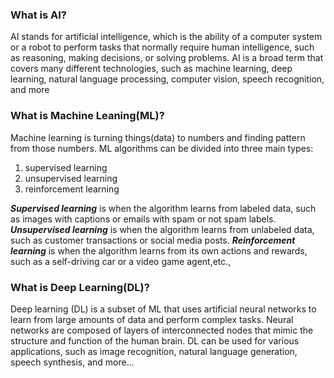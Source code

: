 ### What is AI?
AI stands for artificial intelligence, which is the ability of a computer system or a robot to perform tasks that normally require human intelligence, such as reasoning, making decisions, or solving problems. 
AI is a broad term that covers many different technologies, such as machine learning, deep learning, natural language processing, computer vision, speech recognition, and more

### What is Machine Leaning(ML)?
Machine learning is turning things(data) to numbers and finding pattern from those numbers.
ML algorithms can be divided into three main types: 
1. supervised learning
2. unsupervised learning
3. reinforcement learning

***Supervised learning*** is when the algorithm learns from labeled data, such as images with captions or emails with spam or not spam labels. 
***Unsupervised learning*** is when the algorithm learns from unlabeled data, such as customer transactions or social media posts. 
***Reinforcement learning*** is when the algorithm learns from its own actions and rewards, such as a self-driving car or a video game agent,etc.,

### What is Deep Learning(DL)?
Deep learning (DL) is a subset of ML that uses artificial neural networks to learn from large amounts of data and perform complex tasks. Neural networks are composed of layers of interconnected nodes that mimic the structure and function of the human brain. DL can be used for various applications, such as image recognition, natural language generation, speech synthesis, and more...
